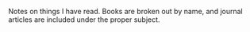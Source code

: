 Notes on things I have read. Books are broken out by name, and journal articles are included under the proper subject.
